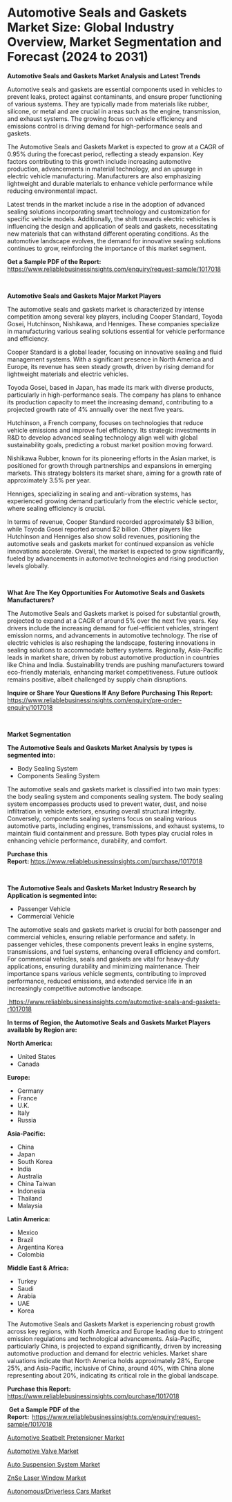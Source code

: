 <p><h1>Automotive Seals and Gaskets Market Size: Global Industry Overview, Market Segmentation and Forecast (2024 to 2031)</h1></p><p><strong>Automotive Seals and Gaskets Market Analysis and Latest Trends</strong></p>
<p><p>Automotive seals and gaskets are essential components used in vehicles to prevent leaks, protect against contaminants, and ensure proper functioning of various systems. They are typically made from materials like rubber, silicone, or metal and are crucial in areas such as the engine, transmission, and exhaust systems. The growing focus on vehicle efficiency and emissions control is driving demand for high-performance seals and gaskets.</p><p>The Automotive Seals and Gaskets Market is expected to grow at a CAGR of 0.95% during the forecast period, reflecting a steady expansion. Key factors contributing to this growth include increasing automotive production, advancements in material technology, and an upsurge in electric vehicle manufacturing. Manufacturers are also emphasizing lightweight and durable materials to enhance vehicle performance while reducing environmental impact.</p><p>Latest trends in the market include a rise in the adoption of advanced sealing solutions incorporating smart technology and customization for specific vehicle models. Additionally, the shift towards electric vehicles is influencing the design and application of seals and gaskets, necessitating new materials that can withstand different operating conditions. As the automotive landscape evolves, the demand for innovative sealing solutions continues to grow, reinforcing the importance of this market segment.</p></p>
<p><strong>Get a Sample PDF of the Report:&nbsp;</strong> <a href="https://www.reliablebusinessinsights.com/enquiry/request-sample/1017018?utm_campaign=112&utm_medium=2&utm_source=Github&utm_content=ia&utm_term=01112024&utm_id=automotive-seals-and-gaskets">https://www.reliablebusinessinsights.com/enquiry/request-sample/1017018</a></p>
<p>&nbsp;</p>
<p><strong>Automotive Seals and Gaskets Major Market Players</strong></p>
<p><p>The automotive seals and gaskets market is characterized by intense competition among several key players, including Cooper Standard, Toyoda Gosei, Hutchinson, Nishikawa, and Henniges. These companies specialize in manufacturing various sealing solutions essential for vehicle performance and efficiency.</p><p>Cooper Standard is a global leader, focusing on innovative sealing and fluid management systems. With a significant presence in North America and Europe, its revenue has seen steady growth, driven by rising demand for lightweight materials and electric vehicles. </p><p>Toyoda Gosei, based in Japan, has made its mark with diverse products, particularly in high-performance seals. The company has plans to enhance its production capacity to meet the increasing demand, contributing to a projected growth rate of 4% annually over the next five years.</p><p>Hutchinson, a French company, focuses on technologies that reduce vehicle emissions and improve fuel efficiency. Its strategic investments in R&D to develop advanced sealing technology align well with global sustainability goals, predicting a robust market position moving forward.</p><p>Nishikawa Rubber, known for its pioneering efforts in the Asian market, is positioned for growth through partnerships and expansions in emerging markets. This strategy bolsters its market share, aiming for a growth rate of approximately 3.5% per year.</p><p>Henniges, specializing in sealing and anti-vibration systems, has experienced growing demand particularly from the electric vehicle sector, where sealing efficiency is crucial.</p><p>In terms of revenue, Cooper Standard recorded approximately $3 billion, while Toyoda Gosei reported around $2 billion. Other players like Hutchinson and Henniges also show solid revenues, positioning the automotive seals and gaskets market for continued expansion as vehicle innovations accelerate. Overall, the market is expected to grow significantly, fueled by advancements in automotive technologies and rising production levels globally.</p></p>
<p>&nbsp;</p>
<p><strong>What Are The Key Opportunities For Automotive Seals and Gaskets Manufacturers?</strong></p>
<p><p>The Automotive Seals and Gaskets market is poised for substantial growth, projected to expand at a CAGR of around 5% over the next five years. Key drivers include the increasing demand for fuel-efficient vehicles, stringent emission norms, and advancements in automotive technology. The rise of electric vehicles is also reshaping the landscape, fostering innovations in sealing solutions to accommodate battery systems. Regionally, Asia-Pacific leads in market share, driven by robust automotive production in countries like China and India. Sustainability trends are pushing manufacturers toward eco-friendly materials, enhancing market competitiveness. Future outlook remains positive, albeit challenged by supply chain disruptions.</p></p>
<p><strong>Inquire or Share Your Questions If Any Before Purchasing This Report:</strong> <a href="https://www.reliablebusinessinsights.com/enquiry/pre-order-enquiry/1017018?utm_campaign=112&utm_medium=2&utm_source=Github&utm_content=ia&utm_term=01112024&utm_id=automotive-seals-and-gaskets">https://www.reliablebusinessinsights.com/enquiry/pre-order-enquiry/1017018</a></p>
<p>&nbsp;</p>
<p><strong>Market Segmentation</strong></p>
<p><strong>The Automotive Seals and Gaskets Market Analysis by types is segmented into:</strong></p>
<p><ul><li>Body Sealing System</li><li>Components Sealing System</li></ul></p>
<p><p>The automotive seals and gaskets market is classified into two main types: the body sealing system and components sealing system. The body sealing system encompasses products used to prevent water, dust, and noise infiltration in vehicle exteriors, ensuring overall structural integrity. Conversely, components sealing systems focus on sealing various automotive parts, including engines, transmissions, and exhaust systems, to maintain fluid containment and pressure. Both types play crucial roles in enhancing vehicle performance, durability, and comfort.</p></p>
<p><strong>Purchase this Report:&nbsp;</strong><a href="https://www.reliablebusinessinsights.com/purchase/1017018?utm_campaign=112&utm_medium=2&utm_source=Github&utm_content=ia&utm_term=01112024&utm_id=automotive-seals-and-gaskets">https://www.reliablebusinessinsights.com/purchase/1017018</a></p>
<p>&nbsp;</p>
<p><strong>The Automotive Seals and Gaskets Market Industry Research by Application is segmented into:</strong></p>
<p><ul><li>Passenger Vehicle</li><li>Commercial Vehicle</li></ul></p>
<p><p>The automotive seals and gaskets market is crucial for both passenger and commercial vehicles, ensuring reliable performance and safety. In passenger vehicles, these components prevent leaks in engine systems, transmissions, and fuel systems, enhancing overall efficiency and comfort. For commercial vehicles, seals and gaskets are vital for heavy-duty applications, ensuring durability and minimizing maintenance. Their importance spans various vehicle segments, contributing to improved performance, reduced emissions, and extended service life in an increasingly competitive automotive landscape.</p></p>
<p><a href="https://www.reliablebusinessinsights.com/automotive-seals-and-gaskets-r1017018?utm_campaign=112&utm_medium=2&utm_source=Github&utm_content=ia&utm_term=01112024&utm_id=automotive-seals-and-gaskets">&nbsp;https://www.reliablebusinessinsights.com/automotive-seals-and-gaskets-r1017018</a></p>
<p><strong>In terms of Region, the Automotive Seals and Gaskets Market Players available by Region are:</strong></p>
<p>
    <p> <strong> North America: </strong>
        <ul>
            <li>United States</li>
            <li>Canada</li>
        </ul>
        </p> 
    <p> <strong> Europe: </strong>
        <ul>
            <li>Germany</li>
            <li>France</li>
            <li>U.K.</li>
            <li>Italy</li>
            <li>Russia</li>
        </ul>
        </p> 
    <p> <strong> Asia-Pacific: </strong>
        <ul>
            <li>China</li>
            <li>Japan</li>
            <li>South Korea</li>
            <li>India</li>
            <li>Australia</li>
            <li>China Taiwan</li>
            <li>Indonesia</li>
            <li>Thailand</li>
            <li>Malaysia</li>
        </ul>
        </p> 
    <p> <strong> Latin America: </strong>
        <ul>
            <li>Mexico</li>
            <li>Brazil</li>
            <li>Argentina Korea</li>
            <li>Colombia</li>
        </ul>
        </p> 
    <p> <strong> Middle East & Africa: </strong>
        <ul>
            <li>Turkey</li>
            <li>Saudi</li>
            <li>Arabia</li>
            <li>UAE</li>
            <li>Korea</li>
        </ul>
    </p>
    </p>
<p><p>The Automotive Seals and Gaskets Market is experiencing robust growth across key regions, with North America and Europe leading due to stringent emission regulations and technological advancements. Asia-Pacific, particularly China, is projected to expand significantly, driven by increasing automotive production and demand for electric vehicles. Market share valuations indicate that North America holds approximately 28%, Europe 25%, and Asia-Pacific, inclusive of China, around 40%, with China alone representing about 20%, indicating its critical role in the global landscape.</p></p>
<p><strong>Purchase this Report: </strong><a href="https://www.reliablebusinessinsights.com/purchase/1017018?utm_campaign=112&utm_medium=2&utm_source=Github&utm_content=ia&utm_term=01112024&utm_id=automotive-seals-and-gaskets">https://www.reliablebusinessinsights.com/purchase/1017018</a></p>
<p>&nbsp;<strong>Get a Sample PDF of the Report:&nbsp;&nbsp;</strong><a href="https://www.reliablebusinessinsights.com/enquiry/request-sample/1017018?utm_campaign=112&utm_medium=2&utm_source=Github&utm_content=ia&utm_term=01112024&utm_id=automotive-seals-and-gaskets">https://www.reliablebusinessinsights.com/enquiry/request-sample/1017018</a></p>
<p><strong></strong></p>
<p><p><a href="https://www.linkedin.com/pulse/insights-automotive-seatbelt-pretensioner-market-size-which-r7rwf?utm_campaign=112&utm_medium=2&utm_source=Github&utm_content=ia&utm_term=01112024&utm_id=automotive-seals-and-gaskets">Automotive Seatbelt Pretensioner Market</a></p><p><a href="https://github.com/denishaucarn/Market-Research-Report-List-1/blob/main/automotive-valve-market.md?utm_campaign=112&utm_medium=2&utm_source=Github&utm_content=ia&utm_term=01112024&utm_id=automotive-seals-and-gaskets">Automotive Valve Market</a></p><p><a href="https://github.com/wenonaelwil/Market-Research-Report-List-1/blob/main/auto-suspension-system-market.md?utm_campaign=112&utm_medium=2&utm_source=Github&utm_content=ia&utm_term=01112024&utm_id=automotive-seals-and-gaskets">Auto Suspension System Market</a></p><p><a href="https://issuu.com/reportprime-2/docs/znse-laser-window-market-size-2030._779f92bb5fc6ad?utm_campaign=112&utm_medium=2&utm_source=Github&utm_content=ia&utm_term=01112024&utm_id=automotive-seals-and-gaskets">ZnSe Laser Window Market</a></p><p><a href="https://www.linkedin.com/pulse/strategic-roadmap-success-global-autonomousdriverless-cars-bb4gf?utm_campaign=112&utm_medium=2&utm_source=Github&utm_content=ia&utm_term=01112024&utm_id=automotive-seals-and-gaskets">Autonomous/Driverless Cars Market</a></p></p>